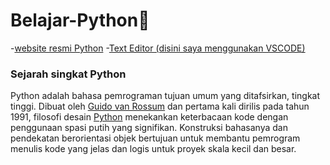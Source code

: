 # Belajar-Python🐍
 -<a href="https://www.python.org/">website resmi Python</a>
 -<a href="https://visualstudio.microsoft.com/">Text Editor (disini saya menggunakan VSCODE)</a>
  <h3>Sejarah singkat Python</h3>
  <p>Python adalah bahasa pemrograman tujuan umum yang ditafsirkan, tingkat tinggi. Dibuat oleh <a href="#">Guido van Rossum</a> dan pertama kali dirilis pada tahun 1991, filosofi desain <a href="#">Python</a> menekankan keterbacaan kode dengan penggunaan spasi putih yang signifikan. Konstruksi bahasanya dan pendekatan berorientasi objek bertujuan untuk membantu pemrogram menulis kode yang jelas dan logis untuk proyek skala kecil dan besar.</p>

